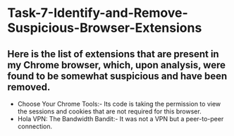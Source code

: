 # Task-7-Identify-and-Remove-Suspicious-Browser-Extensions

## Here is the list of extensions that are present in my Chrome browser, which, upon analysis, were found to be somewhat suspicious and have been removed.
- Choose Your Chrome Tools:- Its code is taking the permission to view the sessions and cookies that are not required for this browser.   
- Hola VPN: The Bandwidth Bandit:- It was not a VPN but a peer-to-peer connection.
